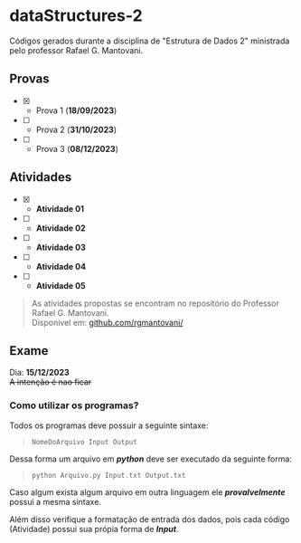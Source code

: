 # dataStructures-2

Códigos gerados durante a disciplina de "Estrutura de Dados 2" ministrada pelo professor Rafael G. Mantovani.  

## Provas

- [x] - Prova 1 (**18/09/2023**)
- [ ] - Prova 2 (**31/10/2023**)
- [ ] - Prova 3 (**08/12/2023**)

## Atividades

- [x] - **Atividade 01**

- [ ] - **Atividade 02**

- [ ] - **Atividade 03**

- [ ] - **Atividade 04**

- [ ] - **Atividade 05**

>As atividades propostas se encontram no repositório do Professor Rafael G. Mantovani.  
>Disponivel em: [github.com/rgmantovani/](https://github.com/rgmantovani/dataStructures2)

## Exame

Dia: **15/12/2023**  
~~A intenção é nao ficar~~  

### Como utilizar os programas?

Todos os programas deve possuir a seguinte sintaxe:  

>`NomeDoArquivo Input Output`  

Dessa forma um arquivo em ***python*** deve ser executado da seguinte forma:  

>`python Arquivo.py Input.txt Output.txt`

Caso algum exista algum arquivo em outra linguagem ele ***provalvelmente*** possui a mesma sintaxe.  

Além disso verifique a formatação de entrada dos dados, pois cada código (Atividade) possui sua própia forma de ***Input***.
